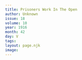 ```yaml
---
title: Prisoners Work In The Open
author: Unknown
issue: 18
volume: 10
year: 1916
month: 42
day: V
tags:
layout: page.njk
image:
---
```

